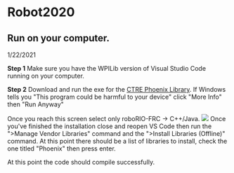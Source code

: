 


# Robot2020

## Run on your computer.
1/22/2021

**Step 1**
Make sure you have the WPILib version of Visual Studio Code running on your computer.

**Step 2**
Download and run the exe for the [CTRE Phoenix Library](https://github.com/CrossTheRoadElec/Phoenix-Releases/releases/tag/v5.19.4.1).
If Windows tells you "This program could be harmful to your device" click "More Info" then "Run Anyway"

Once you reach this screen select only roboRIO-FRC -> C++/Java.
![](https://i.imgur.com/c1yGJbn.png)
Once you've finished the installation close and reopen VS Code then run the ">Manage Vendor Libraries" command and the ">Install Libraries (Offline)" command. At this point there should be a list of libraries to install, check the one titled "Phoenix" then press enter.

At this point the code should compile successfully.
